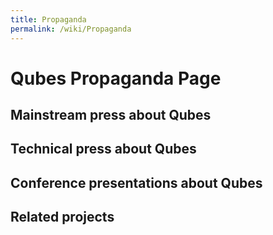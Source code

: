 ```yaml
---
title: Propaganda
permalink: /wiki/Propaganda
---
```


Qubes Propaganda Page
=====================

Mainstream press about Qubes
----------------------------

Technical press about Qubes
---------------------------

Conference presentations about Qubes
------------------------------------

Related projects
----------------

